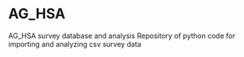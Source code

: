 # AG_HSA
AG_HSA survey database and analysis
Repository of python code for importing and analyzing csv survey data
